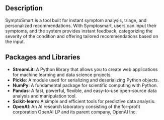 ## Description

SymptoSmart is a tool built for instant symptom analysis, triage, and personalized recommendations. 
With Symptosmart, users can input their symptoms, and the system provides instant feedback, categorizing 
the severity of the condition and offering tailored recommendations based on the input.

## Packages and Libraries
- **StreamLit**: A Python library that allows you to create web applications for machine learning and data science projects.
- **Pickle**: A module used for serializing and deserializing Python objects.
- **NumPy**: A fundamental package for scientific computing with Python.
- **Pandas**: A fast, powerful, flexible, and easy-to-use open-source data analysis and manipulation tool.
- **Scikit-learn:** A simple and efficient tools for predictive data analysis.
- **OpenAI**: An AI research laboratory consisting of the for-profit corporation OpenAI LP and its parent company, OpenAI Inc.

